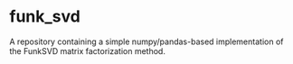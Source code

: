 # funk_svd
A repository containing a simple numpy/pandas-based implementation of the FunkSVD matrix factorization method.
